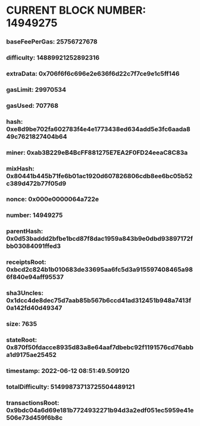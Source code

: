 # CURRENT BLOCK NUMBER: 14949275

### baseFeePerGas: 25756727678
### difficulty: 14889921252892316
### extraData: 0x706f6f6c696e2e636f6d22c7f7ce9e1c5ff146
### gasLimit: 29970534
### gasUsed: 707768
### hash: 0xe8d9be702fa602783f4e4e1773438ed634add5e3fc6aada849c7621827404b64
### miner: 0xab3B229eB4BcFF881275E7EA2F0FD24eeaC8C83a
### mixHash: 0x80441b445b71fe6b01ac1920d607826806cdb8ee6bc05b52c389d472b77f05d9
### nonce: 0x000e0000064a722e
### number: 14949275
### parentHash: 0x0d53baddd2bfbe1bcd87f8dac1959a843b9e0dbd93897172fbb03084091ffed3
### receiptsRoot: 0xbcd2c824b1b010683de33695aa6fc5d3a915597408465a986f840e94aff95537
### sha3Uncles: 0x1dcc4de8dec75d7aab85b567b6ccd41ad312451b948a7413f0a142fd40d49347
### size: 7635
### stateRoot: 0x870f50fdacce8935d83a8e64aaf7dbebc92f1191576cd76abba1d9175ae25452
### timestamp: 2022-06-12 08:51:49.509120
### totalDifficulty: 51499873713725504489121
### transactionsRoot: 0x9bdc04a6d69e181b7724932271b94d3a2edf051ec5959e41e506e73d459f6b8c

